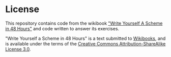 # License

This repository contains code from the wikibook 
["Write Yourself A Scheme in 48 Hours"](https://en.wikibooks.org/wiki/Write_Yourself_a_Scheme_in_48_Hours) and code written to answer its exercises. 

"Write Yourself a Scheme in 48 Hours" is a text submitted to [Wikibooks](https://en.wikibooks.org/wiki/Main_Page), and is available under the terms of the [Creative Commons Attribution-ShareAlike License 3.0](https://creativecommons.org/licenses/by-sa/3.0/legalcode). 
